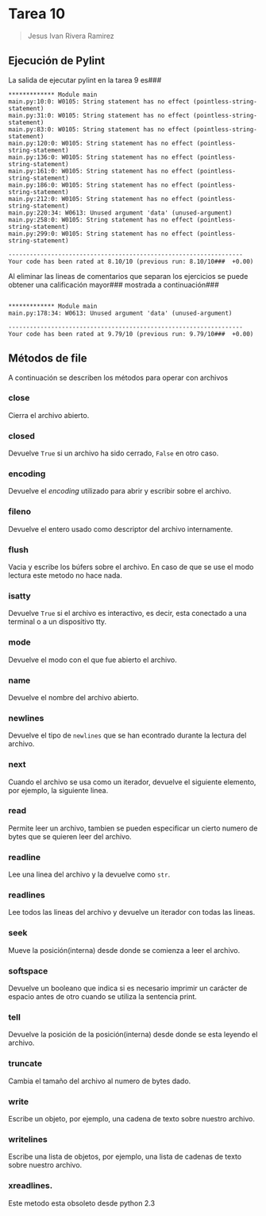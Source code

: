# Tarea 10
> Jesus Ivan Rivera Ramirez

## Ejecución de Pylint

La salida de ejecutar pylint en la tarea 9 es### 
```shell
************* Module main
main.py:10:0: W0105: String statement has no effect (pointless-string-statement)
main.py:31:0: W0105: String statement has no effect (pointless-string-statement)
main.py:83:0: W0105: String statement has no effect (pointless-string-statement)
main.py:120:0: W0105: String statement has no effect (pointless-string-statement)
main.py:136:0: W0105: String statement has no effect (pointless-string-statement)
main.py:161:0: W0105: String statement has no effect (pointless-string-statement)
main.py:186:0: W0105: String statement has no effect (pointless-string-statement)
main.py:212:0: W0105: String statement has no effect (pointless-string-statement)
main.py:220:34: W0613: Unused argument 'data' (unused-argument)
main.py:258:0: W0105: String statement has no effect (pointless-string-statement)
main.py:299:0: W0105: String statement has no effect (pointless-string-statement)

------------------------------------------------------------------
Your code has been rated at 8.10/10 (previous run: 8.10/10###  +0.00)
```

Al eliminar las lineas de comentarios que separan los ejercicios se puede obtener una calificación mayor###  mostrada a continuación### 

```shell

************* Module main
main.py:178:34: W0613: Unused argument 'data' (unused-argument)

------------------------------------------------------------------
Your code has been rated at 9.79/10 (previous run: 9.79/10###  +0.00)
```

## Métodos de file

A continuación se describen los métodos para operar con archivos

### close
Cierra el archivo abierto.

### closed
Devuelve `True` si un archivo ha sido cerrado, `False` en otro caso.

###  encoding
Devuelve el *encoding* utilizado para abrir y escribir sobre el archivo.

###  fileno
Devuelve el entero usado como descriptor del archivo internamente.

###  flush
Vacia y escribe los búfers sobre el archivo. En caso de que se use el modo lectura este metodo no hace nada.

###  isatty
Devuelve `True` si el archivo es interactivo, es decir, esta conectado a una terminal o a un dispositivo tty.

###  mode
Devuelve el modo con el que fue abierto el archivo.

###  name
Devuelve el nombre del archivo abierto.

###  newlines
Devuelve el tipo de `newlines` que se han econtrado durante la lectura del archivo.

###  next
Cuando el archivo se usa como un iterador, devuelve el siguiente elemento, por ejemplo, la siguiente linea.

### read
Permite leer un archivo, tambien se pueden especificar un cierto numero de bytes que se quieren leer del archivo.


###  readline
Lee una linea del archivo y la devuelve como `str`.

###  readlines
Lee todos las lineas del archivo y devuelve un iterador con todas las lineas.

###  seek
Mueve la posición(interna) desde donde se comienza a leer el archivo.

###  softspace
Devuelve un booleano que indica si es necesario imprimir un carácter de espacio antes de otro cuando se utiliza la sentencia print.

###  tell
Devuelve la posición de la posición(interna) desde donde se esta leyendo el archivo.

###  truncate
Cambia el tamaño del archivo al numero de bytes dado.
###  write
Escribe un objeto, por ejemplo, una cadena de texto sobre nuestro archivo.

###  writelines
Escribe una lista de objetos, por ejemplo, una lista de cadenas de texto sobre nuestro archivo.

###  xreadlines.
Este metodo esta obsoleto desde python 2.3